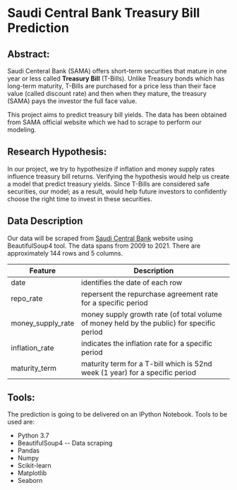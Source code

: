 # Saudi Central Bank Treasury Bill Prediction

## Abstract:
Saudi Centeral Bank (SAMA) offers short-term securities that mature in one year or less called **Treasury Bill** (T-Bills).
Unlike Treasury bonds which has long-term maturity, T-Bills are purchased for a price less than their face value (called discount rate) and then when they mature, the treasury (SAMA) pays the investor the full face value.

This project aims to predict treasury bill yields. The data has been obtained from SAMA official website which we had to scrape to perform our modeling.

## Research Hypothesis:
In our project, we try to hypothesize if inflation and money supply rates influence treasury bill returns. Verifying the hypothesis would help us create a model that predict treasury yields.
Since T-Bills are considered safe securities, our model; as a result, would help future investors to confidently choose the right time to invest in these securities.

## Data Description
Our data will be scraped from [Saudi Central Bank](https://www.sama.gov.sa/en-US/FinExc/Pages/default.aspx) website using BeautifulSoup4 tool. The data spans from 2009 to 2021. There are approximately 144 rows and 5 columns.


| Feature | Description |
| -   | - |
| date | identifies the date of each row |
| repo_rate | repersent the repurchase agreement rate for a specific period |
| money_supply_rate | money supply growth rate (of total volume of money held by the public) for specific period |
| inflation_rate | indicates the inflation rate for a specific period |
| maturity_term | maturity term for a T-bill which is 52nd week (1 year) for a specific period |


## Tools:
The prediction is going to be delivered on an IPython Notebook. Tools to be used are:
* Python 3.7
* BeautifulSoup4 -- Data scraping
* Pandas
* Numpy
* Scikit-learn
* Matplotlib
* Seaborn
